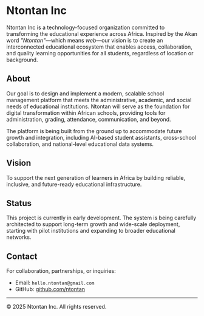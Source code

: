 # Ntontan Inc

Ntontan Inc is a technology-focused organization committed to transforming the educational experience across Africa. Inspired by the Akan word *"Ntontan"*—which means *web*—our vision is to create an interconnected educational ecosystem that enables access, collaboration, and quality learning opportunities for all students, regardless of location or background.

## About

Our goal is to design and implement a modern, scalable school management platform that meets the administrative, academic, and social needs of educational institutions. Ntontan will serve as the foundation for digital transformation within African schools, providing tools for administration, grading, attendance, communication, and beyond.

The platform is being built from the ground up to accommodate future growth and integration, including AI-based student assistants, cross-school collaboration, and national-level educational data systems.

## Vision

To support the next generation of learners in Africa by building reliable, inclusive, and future-ready educational infrastructure.


## Status

This project is currently in early development. The system is being carefully architected to support long-term growth and wide-scale deployment, starting with pilot institutions and expanding to broader educational networks.

## Contact

For collaboration, partnerships, or inquiries:

- Email: `hello.ntontan@gmail.com`
- GitHub: [github.com/ntontan](https://github.com/ntontan)

---

© 2025 Ntontan Inc. All rights reserved.
